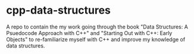 # cpp-data-structures
A repo to contain the my work going through the book "Data Structures: A Psuedocode Approach with C++" and "Starting Out with C++: Early Objects" to re-familiarize myself with C++ and improve my knowledge of data structures.
